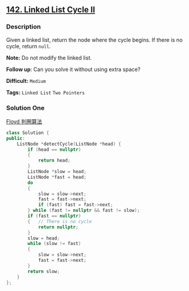 ## [142. Linked List Cycle II](https://leetcode.com/problems/linked-list-cycle-ii/description/)

### Description

Given a linked list, return the node where the cycle begins. If there is no cycle, return `null`.

**Note:** Do not modify the linked list.

**Follow up**:
Can you solve it without using extra space?

**Difficult:** `Medium`

**Tags:** `Linked List` `Two Pointers`

### Solution One

[Floyd 判圈算法](https://zh.wikipedia.org/wiki/Floyd%E5%88%A4%E5%9C%88%E7%AE%97%E6%B3%95#.E7.AE.97.E6.B3.95)

```c++
class Solution {
public:
    ListNode *detectCycle(ListNode *head) {
        if (head == nullptr)
        {
            return head;
        }
        ListNode *slow = head;
        ListNode *fast = head;
        do
        {
            slow = slow->next;
            fast = fast->next;
            if (fast) fast = fast->next;
        } while (fast != nullptr && fast != slow);
        if (fast == nullptr)
        {   // There is no cycle
            return nullptr;
        }
        slow = head;
        while (slow != fast)
        {
            slow = slow->next;
            fast = fast->next;
        }
        return slow;
    }
};
```
